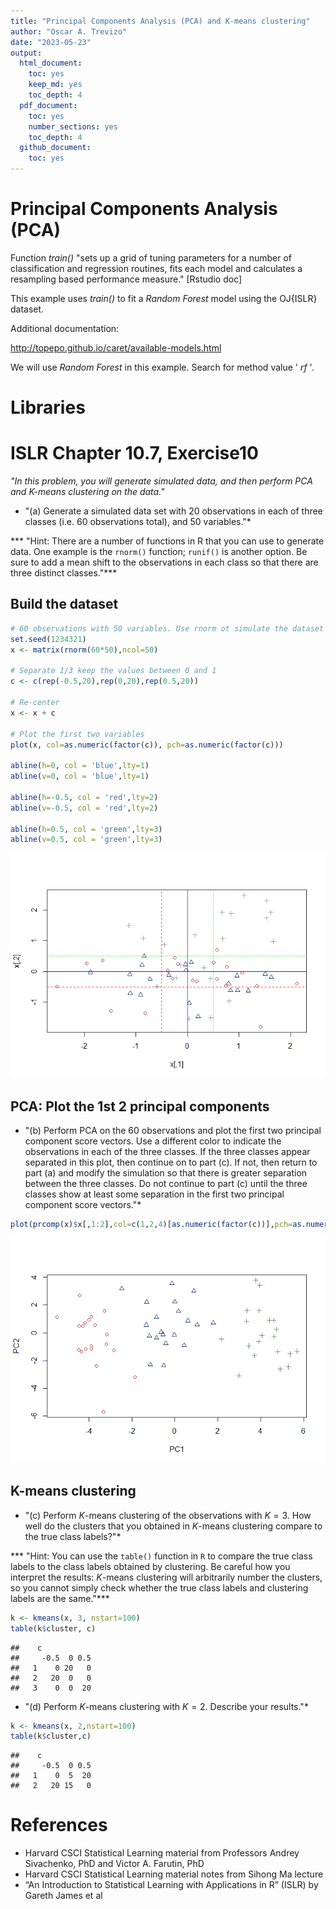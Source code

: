 ```yaml
---
title: "Principal Components Analysis (PCA) and K-means clustering"
author: "Oscar A. Trevizo"
date: "2023-05-23"
output: 
  html_document:
    toc: yes
    keep_md: yes
    toc_depth: 4
  pdf_document:
    toc: yes
    number_sections: yes
    toc_depth: 4
  github_document:
    toc: yes
---
```







# Principal Components Analysis (PCA)

Function _train()_ "sets up a grid of tuning parameters for a number of classification and regression routines, fits each model and calculates a resampling based performance measure." [Rstudio doc]

This example uses _train()_ to fit a _Random Forest_ model using the OJ{ISLR} dataset.

Additional documentation:

http://topepo.github.io/caret/available-models.html

We will use _Random Forest_ in this example. Search for method value ' _rf_ '. 


# Libraries




# ISLR Chapter 10.7, Exercise10

_"In this problem, you will generate simulated data, and then perform PCA and K-means clustering on the data."_

* "(a) Generate a simulated data set with 20 observations in each of three classes (i.e. 60 observations total), and 50 variables."*

*** "Hint: There are a number of functions in R that you can use to generate data. One example is the `rnorm()` function; `runif()` is another option. Be sure to add a mean shift to the observations in each class so that there are three distinct classes."***

## Build the dataset


```r
# 60 observations with 50 variables. Use rnorm ot simulate the dataset
set.seed(1234321)
x <- matrix(rnorm(60*50),ncol=50)

# Separate 1/3 keep the values between 0 and 1
c <- c(rep(-0.5,20),rep(0,20),rep(0.5,20))

# Re-center
x <- x + c

# Plot the first two variables
plot(x, col=as.numeric(factor(c)), pch=as.numeric(factor(c)))

abline(h=0, col = 'blue',lty=1)
abline(v=0, col = 'blue',lty=1)

abline(h=-0.5, col = 'red',lty=2)
abline(v=-0.5, col = 'red',lty=2)

abline(h=0.5, col = 'green',lty=3)
abline(v=0.5, col = 'green',lty=3)
```

![](pca_kmeans_clustering_files/figure-html/unnamed-chunk-1-1.png)<!-- -->


## PCA: Plot the 1st 2 principal components

* "(b) Perform PCA on the 60 observations and plot the first two principal component score vectors. Use a different color to indicate the observations in each of the three classes. If the three classes appear separated in this plot, then continue on to part (c). If not, then return to part (a) and modify the simulation so that there is greater separation between the three classes. Do not continue to part (c) until the three classes show at least some separation in the first two principal component score vectors."*



```r
plot(prcomp(x)$x[,1:2],col=c(1,2,4)[as.numeric(factor(c))],pch=as.numeric(factor(c)))
```

![](pca_kmeans_clustering_files/figure-html/based_on_ISLR_Ch10Ex10b-1.png)<!-- -->

## K-means clustering

* "(c) Perform $K$-means clustering of the observations with $K = 3$. How well do the clusters that you obtained in $K$-means clustering compare to the true class labels?"*

*** "Hint: You can use the `table()` function in `R` to compare the true class labels to the class labels obtained by clustering. Be careful how you interpret the results: $K$-means clustering will arbitrarily number the clusters, so you cannot simply check whether the true class labels and clustering labels are the same."***


```r
k <- kmeans(x, 3, nstart=100)
table(k$cluster, c)
```

```
##    c
##     -0.5  0 0.5
##   1    0 20   0
##   2   20  0   0
##   3    0  0  20
```

* "(d) Perform $K$-means clustering with $K = 2$. Describe your results."*


```r
k <- kmeans(x, 2,nstart=100)
table(k$cluster,c)
```

```
##    c
##     -0.5  0 0.5
##   1    0  5  20
##   2   20 15   0
```


# References

* Harvard CSCI Statistical Learning material from Professors Andrey Sivachenko, PhD and Victor A. Farutin, PhD
* Harvard CSCI Statistical Learning material notes from Sihong Ma lecture
* “An Introduction to Statistical Learning with Applications in R” (ISLR) by Gareth James et al


